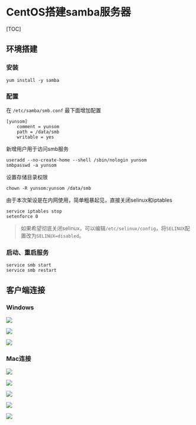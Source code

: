 # CentOS搭建samba服务器

[TOC]

## 环境搭建

### 安装

    yum install -y samba

### 配置

在 `/etc/samba/smb.conf` 最下面增加配置

    [yunsom]
        comment = yunsom
        path = /data/smb
        writable = yes


新增用户用于访问smb服务

    useradd --no-create-home --shell /sbin/nologin yunsom
    smbpasswd -a yunsom

设置存储目录权限

    chown -R yunsom:yunsom /data/smb


由于本次架设是在内网使用，简单粗暴起见，直接关闭selinux和iptables

    service iptables stop
    setenforce 0

> 如果希望彻底关闭selinux，可以编辑`/etc/selinux/config`，将`SELINUX`配置改为`SELINUX=disabled`。

### 启动、重启服务

    service smb start
    service smb restart

## 客户端连接

### Windows

![](https://oayrssjpa.qnssl.com/14925692897907.jpg)

![](https://oayrssjpa.qnssl.com/14925693294462.jpg)

![](https://oayrssjpa.qnssl.com/14925693594467.jpg)

### Mac连接

![](https://oayrssjpa.qnssl.com/14925694634863.jpg)

![](https://oayrssjpa.qnssl.com/14925694967324.jpg)

![](https://oayrssjpa.qnssl.com/14925695149364.jpg)

![](https://oayrssjpa.qnssl.com/14925695422387.jpg)

![](https://oayrssjpa.qnssl.com/14925695724625.jpg)



